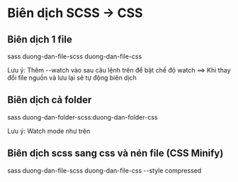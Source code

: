 # Biên dịch SCSS -> CSS

## Biên dịch 1 file

sass duong-dan-file-scss duong-dan-file-css

Lưu ý: Thêm --watch vào sau câu lệnh trên để bật chế độ watch ==> Khi thay đổi file nguồn và lưu lại sẽ tự động biên dịch

## Biên dịch cả folder

sass duong-dan-folder-scss:duong-dan-folder-css

Lưu ý: Watch mode như trên

## Biên dịch scss sang css và nén file (CSS Minify)

sass duong-dan-file-scss duong-dan-file-css --style compressed
